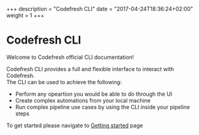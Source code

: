 +++
description = "Codefresh CLI"
date = "2017-04-24T18:36:24+02:00"
weight = 1
+++

# Codefresh CLI

Welcome to Codefresh official CLI documentation!

Codefresh CLI provides a full and flexible interface to interact with Codefresh.<br>
The CLI can be used to achieve the following:
<ul>
    <li>Perform any opeartion you would be able to do through the UI</li>
    <li>Create complex automations from your local machine</li>
    <li>Run complex pipeline use cases by using the CLI inside your pipeline steps</li>
</ul>

To get started please navigate to [Getting started](/getting-started) page
